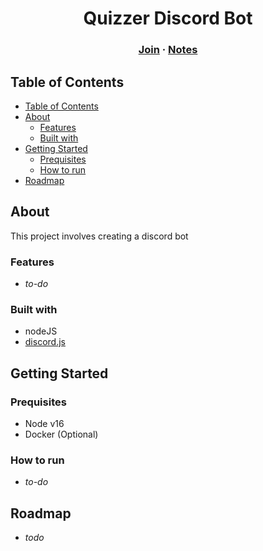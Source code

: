 <h1 align="center">Quizzer Discord Bot</h1>
<h3 align="center">
    <a href="#">Join</a> · 
    <a href="#" class="default">Notes</a> 
</h3>

## Table of Contents
- [Table of Contents](#table-of-contents)
- [About](#about)
  - [Features](#features)
  - [Built with](#built-with)
- [Getting Started](#getting-started)
  - [Prequisites](#prequisites)
  - [How to run](#how-to-run)
- [Roadmap](#roadmap)

## About

This project involves creating a discord bot

### Features

* *to-do*

### Built with

* nodeJS
* [discord.js](https://discord.js.org/#/)

## Getting Started

### Prequisites
* Node v16
* Docker (Optional)

### How to run
* *to-do*

## Roadmap
* *todo*